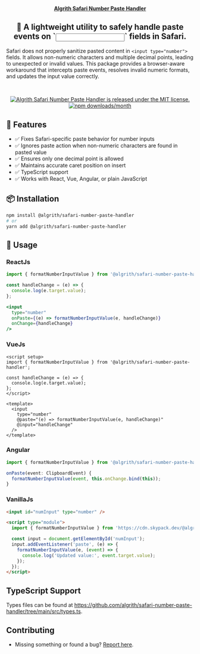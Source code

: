 <h4 align="center">
  <a href="#">Algrith Safari Number Paste Handler</a>
</h4>

<div align="center">
  <h2>
    🧩 A lightweight utility to safely handle paste events on `<input type="number">` fields in Safari.
  </h2>
</div>

Safari does not properly sanitize pasted content in `<input type="number">` fields. It allows non-numeric characters and multiple decimal points, leading to unexpected or invalid values. This package provides a browser-aware workaround that intercepts paste events, resolves invalid numeric formats, and updates the input value correctly.

<br />
<p align="center">
  <a href="https://github.com/astongemmy/safari-number-paste-handler/main/LICENSE">
    <img alt="Algrith Safari Number Paste Handler is released under the MIT license." src="https://img.shields.io/badge/license-MIT-blue.svg" />
  </a>
  <a href="https://www.npmjs.com/package/@algrith/safari-number-paste-handler">
    <img alt="npm downloads/month" src="https://img.shields.io/npm/dm/@algrith/safari-number-paste-handler" />
  </a>
</p>


##  🚀 Features

- ✅ Fixes Safari-specific paste behavior for number inputs
- ✅ Ignores paste action when non-numeric characters are found in pasted value
- ✅ Ensures only one decimal point is allowed
- ✅ Maintains accurate caret position on insert
- ✅ TypeScript support
- ✅ Works with React, Vue, Angular, or plain JavaScript


##  📦 Installation

```bash
npm install @algrith/safari-number-paste-handler
# or
yarn add @algrith/safari-number-paste-handler
```


##  🔧 Usage

### ReactJs

```jsx
import { formatNumberInputValue } from '@algrith/safari-number-paste-handler';

const handleChange = (e) => {
  console.log(e.target.value);
};

<input
  type="number"
  onPaste={(e) => formatNumberInputValue(e, handleChange)}
  onChange={handleChange}
/>
```


### VueJs

```vue
<script setup>
import { formatNumberInputValue } from '@algrith/safari-number-paste-handler';

const handleChange = (e) => {
  console.log(e.target.value);
};
</script>

<template>
  <input
    type="number"
    @paste="(e) => formatNumberInputValue(e, handleChange)"
    @input="handleChange"
  />
</template>
```

### Angular

```ts
import { formatNumberInputValue } from '@algrith/safari-number-paste-handler';

onPaste(event: ClipboardEvent) {
  formatNumberInputValue(event, this.onChange.bind(this));
}
```

### VanillaJs

```html
<input id="numInput" type="number" />

<script type="module">
  import { formatNumberInputValue } from 'https://cdn.skypack.dev/@algrith/safari-number-paste-handler';

  const input = document.getElementById('numInput');
  input.addEventListener('paste', (e) => {
    formatNumberInputValue(e, (event) => {
      console.log('Updated value:', event.target.value);
    });
  });
</script>
```


##  TypeScript Support

Types files can be found at https://github.com/algrith/safari-number-paste-handler/tree/main/src/types.ts.


## Contributing

- Missing something or found a bug? [Report here](https://github.com/algrith/safari-number-paste-handler/issues).